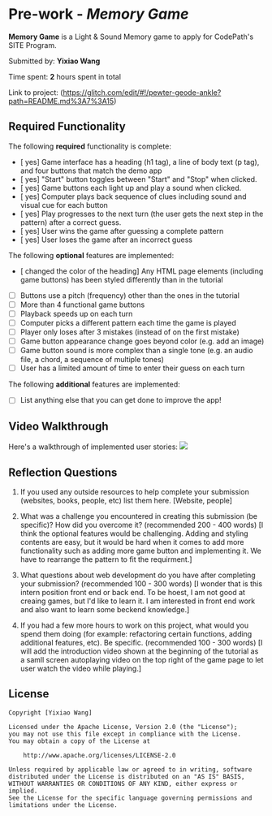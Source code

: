 # Pre-work - *Memory Game*

**Memory Game** is a Light & Sound Memory game to apply for CodePath's SITE Program. 

Submitted by: **Yixiao Wang**

Time spent: **2** hours spent in total

Link to project: (https://glitch.com/edit/#!/pewter-geode-ankle?path=README.md%3A7%3A15)

## Required Functionality

The following **required** functionality is complete:

* [ yes] Game interface has a heading (h1 tag), a line of body text (p tag), and four buttons that match the demo app
* [ yes] "Start" button toggles between "Start" and "Stop" when clicked. 
* [ yes] Game buttons each light up and play a sound when clicked. 
* [ yes] Computer plays back sequence of clues including sound and visual cue for each button
* [ yes] Play progresses to the next turn (the user gets the next step in the pattern) after a correct guess. 
* [ yes] User wins the game after guessing a complete pattern
* [ yes] User loses the game after an incorrect guess

The following **optional** features are implemented:

* [ changed the color of the heading] Any HTML page elements (including game buttons) has been styled differently than in the tutorial
* [ ] Buttons use a pitch (frequency) other than the ones in the tutorial
* [ ] More than 4 functional game buttons
* [ ] Playback speeds up on each turn
* [ ] Computer picks a different pattern each time the game is played
* [ ] Player only loses after 3 mistakes (instead of on the first mistake)
* [ ] Game button appearance change goes beyond color (e.g. add an image)
* [ ] Game button sound is more complex than a single tone (e.g. an audio file, a chord, a sequence of multiple tones)
* [ ] User has a limited amount of time to enter their guess on each turn

The following **additional** features are implemented:

- [ ] List anything else that you can get done to improve the app!

## Video Walkthrough

Here's a walkthrough of implemented user stories:
![](your-link-here)


## Reflection Questions
1. If you used any outside resources to help complete your submission (websites, books, people, etc) list them here. 
[Website, people]

2. What was a challenge you encountered in creating this submission (be specific)? How did you overcome it? (recommended 200 - 400 words) 
[I think the optional features would be challenging. Adding and styling contents are easy, but it would be hard when it comes to add more
functionality such as adding more game button and implementing it. We have to rearrange the pattern to fit the requirment.]

3. What questions about web development do you have after completing your submission? (recommended 100 - 300 words) 
[I wonder that is this intern position front end or back end. To be hoest, I am not good at creaing games, but I'd like to learn it. I am interested in front end work and also want to learn some beckend knowledge.]

4. If you had a few more hours to work on this project, what would you spend them doing (for example: refactoring certain functions, adding additional features, etc). Be specific. (recommended 100 - 300 words) 
[I will add the introduction video shown at the beginning of the tutorial as a samll screen autoplaying video on the top right of the game page to let user watch the video while playing.]



## License

    Copyright [Yixiao Wang]

    Licensed under the Apache License, Version 2.0 (the "License");
    you may not use this file except in compliance with the License.
    You may obtain a copy of the License at

        http://www.apache.org/licenses/LICENSE-2.0

    Unless required by applicable law or agreed to in writing, software
    distributed under the License is distributed on an "AS IS" BASIS,
    WITHOUT WARRANTIES OR CONDITIONS OF ANY KIND, either express or implied.
    See the License for the specific language governing permissions and
    limitations under the License.